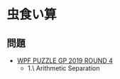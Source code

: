 # 虫食い算

## 問題
- [WPF PUZZLE GP 2019 ROUND 4](../questions/wpfpgp2019-4.md)
	- 1.\ Arithmetic Separation
